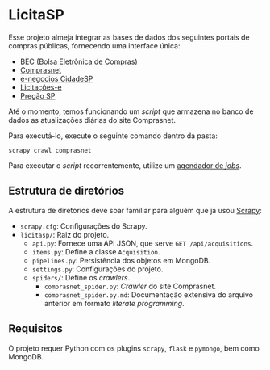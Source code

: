 # LicitaSP

Esse projeto almeja integrar as bases de dados dos seguintes portais de compras públicas, fornecendo uma interface única:

* [BEC (Bolsa Eletrônica de Compras)](http://www.bec.sp.gov.br/BECSP/Home/Home.aspx)
* [Comprasnet](http://www.comprasgovernamentais.gov.br/index.php/placar-licitacoes)
* [e-negocios CidadeSP](http://e-negocioscidadesp.prefeitura.sp.gov.br)
* [Licitações-e](http://www.licitacoes-e.com.br/aop/index.jsp)
* [Pregão SP](http://www.pregao.sp.gov.br)

Até o momento, temos funcionando um *script* que armazena no banco de dados as atualizações diárias do site Comprasnet.

Para executá-lo, execute o seguinte comando dentro da pasta:

```
scrapy crawl comprasnet
```

Para executar o *script* recorrentemente, utilize um [agendador de *jobs*](https://en.wikipedia.org/wiki/Cron#Modern_versions).

## Estrutura de diretórios

A estrutura de diretórios deve soar familiar para alguém que já usou [Scrapy](https://doc.scrapy.org/en/latest/intro/tutorial.html):

* `scrapy.cfg`: Configurações do Scrapy.
* `licitasp/`: Raiz do projeto.
	* `api.py`: Fornece uma API JSON, que serve `GET /api/acquisitions`.
	* `items.py`: Define a classe `Acquisition`.
	* `pipelines.py`: Persistência dos objetos em MongoDB.
	* `settings.py`: Configurações do projeto.
	* `spiders/`: Define os *crawlers*.
		* `comprasnet_spider.py`: *Crawler* do site Comprasnet.
		* `comprasnet_spider.py.md`: Documentação extensiva do arquivo anterior em formato *literate programming*.

## Requisitos

O projeto requer Python com os plugins `scrapy`, `flask` e `pymongo`, bem como MongoDB.